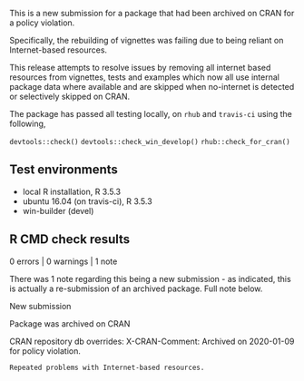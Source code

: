 This is a new submission for a package that had been archived on CRAN for a policy violation. 

Specifically, the rebuilding of vignettes was failing due to being reliant on Internet-based resources.

This release attempts to resolve issues by removing all internet based resources from vignettes, tests and examples which now all use internal package data  where available and are skipped when no-internet is detected or selectively skipped on CRAN. 

The package has passed all testing locally, on `rhub` and `travis-ci` using the following,  

`devtools::check()`
`devtools::check_win_develop()`
`rhub::check_for_cran()`


## Test environments
* local R installation, R 3.5.3
* ubuntu 16.04 (on travis-ci), R 3.5.3
* win-builder (devel)

## R CMD check results

0 errors | 0 warnings | 1 note

There was 1 note regarding this being a new submission - as indicated, this is actually a re-submission of an archived package. Full note below. 

  New submission
  
  Package was archived on CRAN
  
  CRAN repository db overrides:
    X-CRAN-Comment: Archived on 2020-01-09 for policy violation.
  
    Repeated problems with Internet-based resources.



